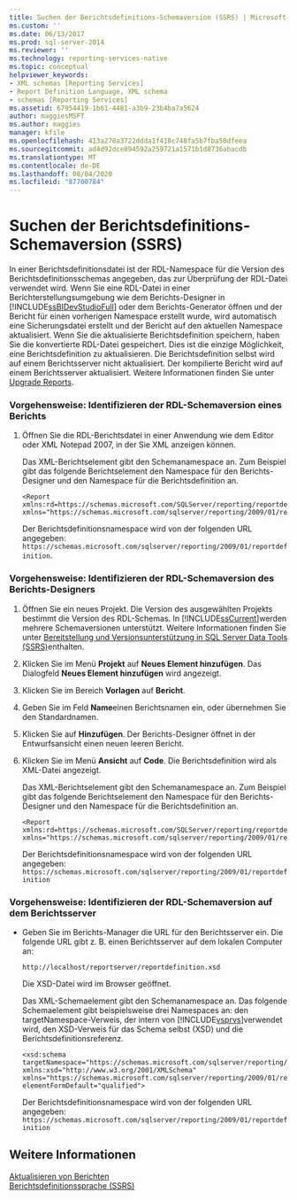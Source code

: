 ```yaml
---
title: Suchen der Berichtsdefinitions-Schemaversion (SSRS) | Microsoft-Dokumentation
ms.custom: ''
ms.date: 06/13/2017
ms.prod: sql-server-2014
ms.reviewer: ''
ms.technology: reporting-services-native
ms.topic: conceptual
helpviewer_keywords:
- XML schemas [Reporting Services]
- Report Definition Language, XML schema
- schemas [Reporting Services]
ms.assetid: 67954419-1b61-4481-a3b9-23b4ba7a5624
author: maggiesMSFT
ms.author: maggies
manager: kfile
ms.openlocfilehash: 413a270a3722ddda1f418c748fa5b7fba50dfeea
ms.sourcegitcommit: ad4d92dce894592a259721a1571b1d8736abacdb
ms.translationtype: MT
ms.contentlocale: de-DE
ms.lasthandoff: 08/04/2020
ms.locfileid: "87700784"
---
```

# <a name="find-the-report-definition-schema-version-ssrs"></a>Suchen der Berichtsdefinitions-Schemaversion (SSRS)
  In einer Berichtsdefinitionsdatei ist der RDL-Namespace für die Version des Berichtsdefinitionsschemas angegeben, das zur Überprüfung der RDL-Datei verwendet wird. Wenn Sie eine RDL-Datei in einer Berichterstellungsumgebung wie dem Berichts-Designer in [!INCLUDE[ssBIDevStudioFull](../../includes/ssbidevstudiofull-md.md)] oder dem Berichts-Generator öffnen und der Bericht für einen vorherigen Namespace erstellt wurde, wird automatisch eine Sicherungsdatei erstellt und der Bericht auf den aktuellen Namespace aktualisiert. Wenn Sie die aktualisierte Berichtsdefinition speichern, haben Sie die konvertierte RDL-Datei gespeichert. Dies ist die einzige Möglichkeit, eine Berichtsdefinition zu aktualisieren. Die Berichtsdefinition selbst wird auf einem Berichtsserver nicht aktualisiert. Der kompilierte Bericht wird auf einem Berichtsserver aktualisiert. Weitere Informationen finden Sie unter [Upgrade Reports](../install-windows/upgrade-reports.md).  
  
### <a name="how-to-identify-the-rdl-schema-version-of-a-report"></a>Vorgehensweise: Identifizieren der RDL-Schemaversion eines Berichts  
  
1.  Öffnen Sie die RDL-Berichtsdatei in einer Anwendung wie dem Editor oder XML Notepad 2007, in der Sie XML anzeigen können.  
  
     Das XML-Berichtselement gibt den Schemanamespace an. Zum Beispiel gibt das folgende Berichtselement den Namespace für den Berichts-Designer und den Namespace für die Berichtsdefinition an.  
  
    ```  
    <Report xmlns:rd=https://schemas.microsoft.com/SQLServer/reporting/reportdesigner   
    xmlns="https://schemas.microsoft.com/sqlserver/reporting/2009/01/reportdefinition">  
    ```  
  
     Der Berichtsdefinitionsnamespace wird von der folgenden URL angegeben: `https://schemas.microsoft.com/sqlserver/reporting/2009/01/reportdefinition`.  
  
### <a name="how-to-identify-the-rdl-schema-version-of-report-designer"></a>Vorgehensweise: Identifizieren der RDL-Schemaversion des Berichts-Designers  
  
1.  Öffnen Sie ein neues Projekt. Die Version des ausgewählten Projekts bestimmt die Version des RDL-Schemas. In [!INCLUDE[ssCurrent](../../includes/sscurrent-md.md)]werden mehrere Schemaversionen unterstützt. Weitere Informationen finden Sie unter [Bereitstellung und Versionsunterstützung in SQL Server Data Tools &#40;SSRS&#41;](../tools/deployment-and-version-support-in-sql-server-data-tools-ssrs.md)enthalten.  
  
2.  Klicken Sie im Menü **Projekt** auf **Neues Element hinzufügen**. Das Dialogfeld **Neues Element hinzufügen** wird angezeigt.  
  
3.  Klicken Sie im Bereich **Vorlagen** auf **Bericht**.  
  
4.  Geben Sie im Feld **Name**einen Berichtsnamen ein, oder übernehmen Sie den Standardnamen.  
  
5.  Klicken Sie auf **Hinzufügen**. Der Berichts-Designer öffnet in der Entwurfsansicht einen neuen leeren Bericht.  
  
6.  Klicken Sie im Menü **Ansicht** auf **Code**. Die Berichtsdefinition wird als XML-Datei angezeigt.  
  
     Das XML-Berichtselement gibt den Schemanamespace an. Zum Beispiel gibt das folgende Berichtselement den Namespace für den Berichts-Designer und den Namespace für die Berichtsdefinition an.  
  
    ```  
    <Report xmlns:rd=https://schemas.microsoft.com/SQLServer/reporting/reportdesigner  
    xmlns="https://schemas.microsoft.com/sqlserver/reporting/2009/01/reportdefinition">  
    ```  
  
     Der Berichtsdefinitionsnamespace wird von der folgenden URL angegeben: `https://schemas.microsoft.com/sqlserver/reporting/2009/01/reportdefinition`  
  
### <a name="how-to-identify-the-rdl-schema-version-on-the-report-server"></a>Vorgehensweise: Identifizieren der RDL-Schemaversion auf dem Berichtsserver  
  
-   Geben Sie im Berichts-Manager die URL für den Berichtsserver ein. Die folgende URL gibt z. B. einen Berichtsserver auf dem lokalen Computer an:  
  
     `http://localhost/reportserver/reportdefinition.xsd`  
  
     Die XSD-Datei wird im Browser geöffnet.  
  
     Das XML-Schemaelement gibt den Schemanamespace an. Das folgende Schemaelement gibt beispielsweise drei Namespaces an: den targetNamespace-Verweis, der intern von [!INCLUDE[vsprvs](../../includes/vsprvs-md.md)]verwendet wird, den XSD-Verweis für das Schema selbst (XSD) und die Berichtsdefinitionsreferenz.  
  
    ```  
    <xsd:schema   
    targetNamespace="https://schemas.microsoft.com/sqlserver/reporting/2009/01/reportdefinition"   
    xmlns:xsd="http://www.w3.org/2001/XMLSchema"   
    xmlns="https://schemas.microsoft.com/sqlserver/reporting/2009/01/reportdefinition"   
    elementFormDefault="qualified">  
    ```  
  
     Der Berichtsdefinitionsnamespace wird von der folgenden URL angegeben: `https://schemas.microsoft.com/sqlserver/reporting/2009/01/reportdefinition`  
  
## <a name="see-also"></a>Weitere Informationen  
 [Aktualisieren von Berichten](../install-windows/upgrade-reports.md)   
 [Berichtsdefinitionssprache (SSRS)](report-definition-language-ssrs.md)  
  
  
